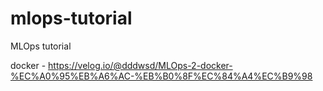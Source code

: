# mlops-tutorial
MLOps tutorial

docker - https://velog.io/@dddwsd/MLOps-2-docker-%EC%A0%95%EB%A6%AC-%EB%B0%8F%EC%84%A4%EC%B9%98
